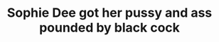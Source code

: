 ---
layout: post
title: Sophie Dee got her pussy and ass pounded by black cock
duration: '42:13'
view: 190
rate: 2
video: 'http://pornmaki.com/embed/2398452'
priority: 0.9
changefreq: daily
---